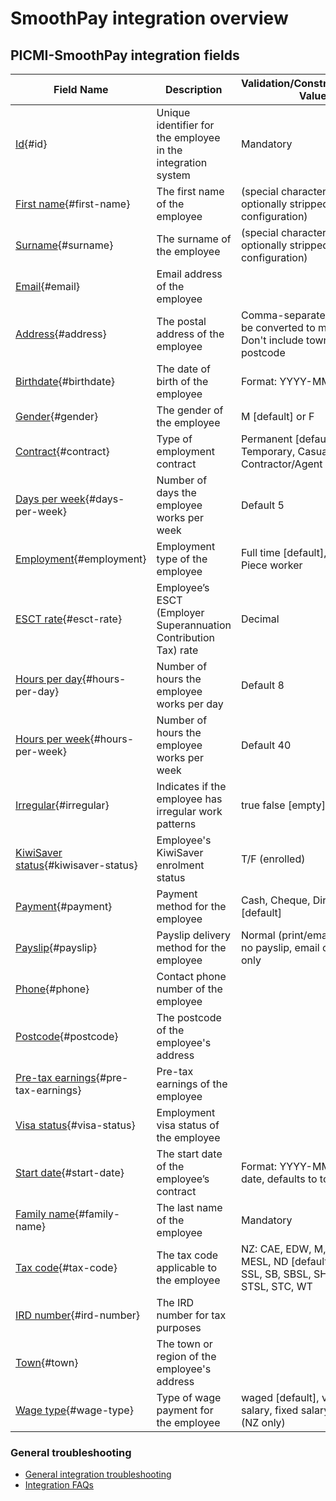# SmoothPay integration overview

## PICMI-SmoothPay integration fields

| Field Name                                               | Description                                                     | Validation/Constraint/Default Value                                                              | Source                    |
|----------------------------------------------------------|-----------------------------------------------------------------|--------------------------------------------------------------------------------------------------|---------------------------|
| [Id](#id){#id}                                           | Unique identifier for the employee in the integration system    | Mandatory                                                                                        | Integration Configuration |
| [First name](#first-name){#first-name}                   | The first name of the employee                                  | (special characters are optionally stripped if set in configuration)                             | Personal Information      |
| [Surname](#surname){#surname}                            | The surname of the employee                                     | (special characters are optionally stripped if set in configuration)                             | Personal Information      |
| [Email](#email){#email}                                  | Email address of the employee                                   |                                                                                                  | Job                       |
| [Address](#address){#address}                            | The postal address of the employee                              | Comma-separated lines will be converted to multi-line, eg Don't include town or postcode         | Personal Information      |
| [Birthdate](#birthdate){#birthdate}                      | The date of birth of the employee                               | Format: YYYY-MM-DD                                                                               | Job                       |
| [Gender](#gender){#gender}                               | The gender of the employee                                      | M [default] or F                                                                                 | Personal Information      |
| [Contract](#contract){#contract}                         | Type of employment contract                                     | Permanent [default], Temporary, Casual, Contractor/Agent                                         | Integration Configuration |
| [Days per week](#days-per-week){#days-per-week}          | Number of days the employee works per week                      | Default 5                                                                                        | Integration Configuration |
| [Employment](#employment){#employment}                   | Employment type of the employee                                 | Full time [default], Part time, Piece worker                                                     | Integration Configuration |
| [ESCT rate](#esct-rate){#esct-rate}                      | Employee’s ESCT (Employer Superannuation Contribution Tax) rate | Decimal                                                                                          | Integration Configuration |
| [Hours per day](#hours-per-day){#hours-per-day}          | Number of hours the employee works per day                      | Default 8                                                                                        | Integration Configuration |
| [Hours per week](#hours-per-week){#hours-per-week}       | Number of hours the employee works per week                     | Default 40                                                                                       | Integration Configuration |
| [Irregular](#irregular){#irregular}                      | Indicates if the employee has irregular work patterns           | true        false [empty]                                                                        | Integration Configuration |                
| [KiwiSaver status](#kiwisaver-status){#kiwisaver-status} | Employee's KiwiSaver enrolment status                           | T/F (enrolled)                                                                                   | Questions                 |
| [Payment](#payment){#payment}                            | Payment method for the employee                                 | Cash, Cheque, Direct credit [default]                                                            | Integration Configuration |
| [Payslip](#payslip){#payslip}                            | Payslip delivery method for the employee                        | Normal (print/email) [default], no payslip, email only, print only                               | Integration Configuration |
| [Phone](#phone){#phone}                                  | Contact phone number of the employee                            |                                                                                                  | Personal Information      |
| [Postcode](#postcode){#postcode}                         | The postcode of the employee's address                          |                                                                                                  | Personal Information      |
| [Pre-tax earnings](#pre-tax-earnings){#pre-tax-earnings} | Pre-tax earnings of the employee                                |                                                                                                  | Personal Information      |
| [Visa status](#visa-status){#visa-status}                | Employment visa status of the employee                          |                                                                                                  | Questions                 |
| [Start date](#start-date){#start-date}                   | The start date of the employee’s contract                       | Format: YYYY-MM-DD start date, defaults to today                                                 | Job                       |
| [Family name](#family-name){#family-name}                | The last name of the employee                                   | Mandatory                                                                                        | Personal Information      |
| [Tax code](#tax-code){#tax-code}                         | The tax code applicable to the employee                         | NZ: CAE, EDW, M, MSL, ME, MESL, ND [default], NSW, S, SSL, SB, SBSL, SH, SHSL, ST, STSL, STC, WT | Personal Information      |
| [IRD number](#ird-number){#ird-number}                   | The IRD number for tax purposes                                 |                                                                                                  | Questions                 |
| [Town](#town){#town}                                     | The town or region of the employee's address                    |                                                                                                  | Personal Information      |
| [Wage type](#wage-type){#wage-type}                      | Type of wage payment for the employee                           | waged [default], variable salary, fixed salary, net salary (NZ only)                             | Integration Configuration |

<explanation>

### General troubleshooting

- [General integration troubleshooting](integrations#troubleshooting)
- [Integration FAQs](../faqs#integrations)

</explanation>
